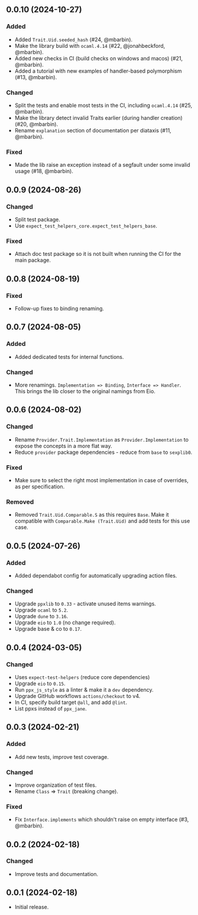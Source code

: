 ## 0.0.10 (2024-10-27)

### Added

- Added `Trait.Uid.seeded_hash` (#24, @mbarbin).
- Make the library build with `ocaml.4.14` (#22, @jonahbeckford, @mbarbin).
- Added new checks in CI (build checks on windows and macos) (#21, @mbarbin).
- Added a tutorial with new examples of handler-based polymorphism (#13, @mbarbin).

### Changed

- Split the tests and enable most tests in the CI, including `ocaml.4.14` (#25, @mbarbin).
- Make the library detect invalid Traits earlier (during handler creation) (#20, @mbarbin).
- Rename `explanation` section of documentation per diataxis (#11, @mbarbin).

### Fixed

- Made the lib raise an exception instead of a segfault under some invalid usage (#18, @mbarbin).

## 0.0.9 (2024-08-26)

### Changed

- Split test package.
- Use `expect_test_helpers_core.expect_test_helpers_base`.

### Fixed

- Attach doc test package so it is not built when running the CI for the main package.

## 0.0.8 (2024-08-19)

### Fixed

- Follow-up fixes to binding renaming.

## 0.0.7 (2024-08-05)

### Added

- Added dedicated tests for internal functions.

### Changed

- More renamings. `Implementation => Binding`, `Interface => Handler`. This brings the lib closer to the original namings from Eio.

## 0.0.6 (2024-08-02)

### Changed

- Rename `Provider.Trait.Implementation` as `Provider.Implementation` to expose the concepts in a more flat way.
- Reduce `provider` package dependencies - reduce from `base` to `sexplib0`.

### Fixed

- Make sure to select the right most implementation in case of overrides, as per specification.

### Removed

- Removed `Trait.Uid.Comparable.S` as this requires `Base`. Make it compatible with `Comparable.Make (Trait.Uid)` and add tests for this use case.

## 0.0.5 (2024-07-26)

### Added

- Added dependabot config for automatically upgrading action files.

### Changed

- Upgrade `ppxlib` to `0.33` - activate unused items warnings.
- Upgrade `ocaml` to `5.2`.
- Upgrade `dune` to `3.16`.
- Upgrade `eio` to `1.0` (no change required).
- Upgrade base & co to `0.17`.

## 0.0.4 (2024-03-05)

### Changed

- Uses `expect-test-helpers` (reduce core dependencies)
- Upgrade `eio` to `0.15`.
- Run `ppx_js_style` as a linter & make it a `dev` dependency.
- Upgrade GitHub workflows `actions/checkout` to v4.
- In CI, specify build target `@all`, and add `@lint`.
- List ppxs instead of `ppx_jane`.

## 0.0.3 (2024-02-21)

### Added

- Add new tests, improve test coverage.

### Changed

- Improve organization of test files.
- Rename `Class` => `Trait` (breaking change).

### Fixed

- Fix `Interface.implements` which shouldn't raise on empty interface (#3, @mbarbin).

## 0.0.2 (2024-02-18)

### Changed

- Improve tests and documentation.

## 0.0.1 (2024-02-18)

- Initial release.
